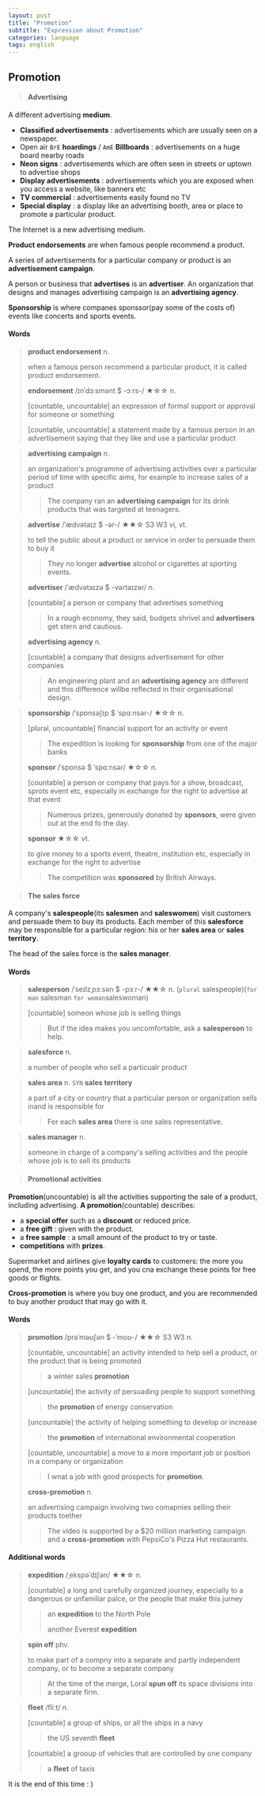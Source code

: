 ```yaml
---
layout: post
title: "Promotion"
subtitle: "Expression about Promotion"
categories: language
tags: english
---
```




## Promotion

> #### Advertising

A different advertising **medium**.

- **Classified advertisements** : advertisements which are usually seen on a newspaper.
- Open air `BrE` **hoardings** / `AmE` **Billboards** : advertisements on a huge board nearby roads
- **Neon signs** : advertisements which are often seen in streets or uptown to advertise shops
- **Display advertisements** : advertisements which you are exposed when you access a website, like banners etc
- **TV commercial** : advertisements easily found no TV
- **Special display** : a display like an advertising booth, area or place to promote a particular product.

The Internet is a new advertising medium.

**Product endorsements** are when famous people recommend a product.

A series of advertisements for a particular company or product is an **advertisement campaign**.

A person or business that **advertises** is an **advertiser**. An organization that designs and manages advertising campaign is an **advertising agency**.

**Sponsorship** is where companes sponssor(pay some of the costs of) events like concerts and sports events.



#### Words

> **product endorsement** n.
>
> when a famous person recommend a particular product, it is called product endorsement.
>
> **endorsement** /ɪnˈdɔːsmənt $ -ɔːrs-/ ★☆☆ n.
>
> [countable, uncountable] an expression of formal support or approval for someone or something
>
> [countable, uncountable] a statement made by a famous person in an advertisement saying that they like and use a particular product



> **advertising campaign** n.
>
> an organization's programme of advertising activities over a particular period of time with specific aims, for example to increase sales of a product
>
> > The company ran an **advertising campaign** for its drink products that was targeted at teenagers.



> **advertise** /ˈædvətaɪz $ -ər-/ ★★☆ S3 W3 vi, vt.
>
> to tell the public about a product or service in order to persuade them to buy it
>
> > They no longer **advertise** alcohol or cigarettes at sporting events.
>
> **advertiser** /ˈædvətaɪzə $ -vərtaɪzər/ n.
>
> [countable] a person or company that advertises something
>
> > In a rough economy, they said, budgets shrivel and **advertisers** get stern and cautious.
>
> **advertising agency** n.
>
> [countable] a company that designs advertisement for other companies
>
> > An engineering plant and an **advertising agency** are different and this difference willbe reflected in their organisational design.



> **sponsorship** /ˈspɒnsəʃɪp $ ˈspɑːnsər-/ ★☆☆ n.
>
> [plural, uncountable] financial support for an activity or event
>
> > The expedition is looking for **sponsorship** from one of the major banks
>
> **sponsor** /ˈspɒnsə $ ˈspɑːnsər/ ★☆☆ n.
>
> [countable] a person or company that pays for a show, broadcast, sprots event etc, especially in exchange for the right to advertise at that event
>
> > Numerous prizes, generously donated by **sponsors**, were given out at the end fo the day.
>
> **sponsor** ★☆☆ vt.
>
> to give money to a sports event, theatre, institution etc, especially in exchange for the right to advertise
>
> > The competition was **sponsored** by British Airways.



> #### The sales force

A company's **salespeople**(its **salesmen** and **saleswomen**) visit customers and persuade them to buy its products. Each member of this **salesforce** may be responsible for a particular region: his or her **sales area** or **sales territory**.

The head of the sales force is the **sales manager**.



#### Words

> **salesperson** /ˈseɪlzˌpɜːsən $ -pɜːr-/ ★★☆ n. (`plural` salespeople)(`for man` salesman `for woman`saleswoman)
>
> [countable] someon whose job is selling things
>
> > But if the idea makes you uncomfortable, ask a **salesperson** to help.



> **salesforce** n.
>
> a number of people who sell a particualr product



> **sales area** n. `SYN` **sales territory**
>
> a part of a city or country that a particular person or organization sells inand is responsible for
>
> > For each **sales area** there is one sales representative.



> **sales manager** n.
>
> someone in charge of a company's selling activities and the people whose job is to sell its products



> #### Promotional activities

**Promotion**(uncountable) is all the activities supporting the sale of a product, including advertising. **A promotion**(countable) describes:

- a **special offer** such as a **discount** or reduced price.
- a **free gift** : given with the product.
- a **free sample** : a small amount of the product to try or taste.
- **competitions** with **prizes**.

Supermarket and airlines give **loyalty cards** to customers: the more you spend, the more points you get, and you cna exchange these points for free goods or flights.

**Cross-promotion** is where you buy one product, and you are recommended to buy another product that may go with it.



#### Words

> **promotion** /prəˈməʊʃən $ -ˈmoʊ-/ ★★☆ S3 W3 n.
>
> [countable, uncountable] an activity intended to help sell a product, or the product that is being promoted
>
> > a winter sales **promotion**
>
> [uncountable] the activity of persuading people to support something
>
> > the **promotion** of energy conservation
>
> [uncountable] the activity of helping something to develop or increase
>
> > the **promotion** of international environmental cooperation
>
> [countable, uncountable] a move to a more important job or position in a company or organization
>
> > I wnat a job with good prospects for **promotion**.
>
> **cross-promotion** n.
>
> an advertising campaign involving two comapnies selling their products toether
>
> > The video is supported by a $20 million marketing campaign and a **cross-promotion** with PepsiCo's Pizza Hut restaurants.



#### Additional words

> **expedition** /ˌekspəˈdɪʃən/ ★★☆ n.
>
> [countable] a long and carefully organized journey, especially to a dangerous or unfamiliar palce, or the people that make this jurney
>
> > an **expedition** to the North Pole
> >
> > another Everest **expedition**



> **spin off** phv.
>
> to make part of a compny into a separate and partly independent company, or to become a separate company
>
> > At the time of the merge, Loral **spun off** its space divisions into a separate firm.



> **fleet** /fliːt/ n.
>
> [countable] a group of ships, or all the ships in a navy
>
> > the US seventh **fleet**
>
> [countable] a grooup of vehicles that are controlled by one company
>
> > a **fleet** of taxis



It is the end of this time : )